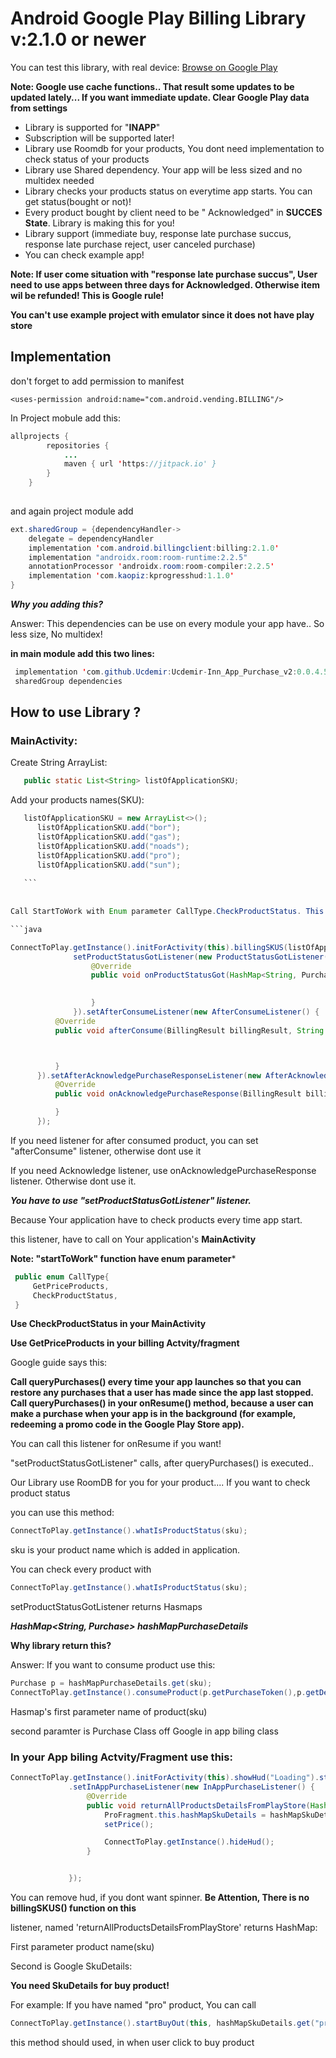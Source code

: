 # Android Google Play Billing Library v:2.1.0 or newer

You can test this library, with real device:
[Browse on Google Play](https://play.google.com/store/apps/details?id=yazilim.hilal.yesil.inn_app_purchase)

**Note: Google use cache functions.. That result some updates to be updated lately... If you want immediate update. Clear Google Play data from settings**



* Library is supported for "**INAPP**"
* Subscription  will be supported later!
* Library use Roomdb for your products, You dont need implementation to check status of your products
* Library use Shared dependency. Your app will be less sized
and no multidex needed
* Library checks your products status on everytime app starts. You can get status(bought or not)!
* Every product bought by client need to be " Acknowledged" in **SUCCES State**. Library is making this for you! 
* Library support (immediate buy, response late purchase succus, response late purchase reject, user canceled purchase)
* You can check example app!

 **Note: If user come situation with "**response late purchase succus**", User need to use apps between three days for
Acknowledged. Otherwise item wil be refunded! This is Google rule!**

**You can't use example project with emulator since it does not have play store**

## Implementation

don't forget to add permission to manifest

```android
<uses-permission android:name="com.android.vending.BILLING"/>
```

In Project mobule add this:


```java
allprojects {
		repositories {
			...
			maven { url 'https://jitpack.io' }
		}
	}
	
```
 
 and again project module  add 

```java
ext.sharedGroup = {dependencyHandler->
    delegate = dependencyHandler
    implementation 'com.android.billingclient:billing:2.1.0'
    implementation "androidx.room:room-runtime:2.2.5"
    annotationProcessor 'androidx.room:room-compiler:2.2.5'
    implementation 'com.kaopiz:kprogresshud:1.1.0'
}
```



***Why you adding this?***

Answer: This dependencies can be use on every module your app have.. So less size, No multidex!

  
  
 **in main module add this two lines:**
 ```java
  implementation 'com.github.Ucdemir:Ucdemir-Inn_App_Purchase_v2:0.0.4.5'
  sharedGroup dependencies
```





## How to use Library ?

        
### MainActivity:

Create String ArrayList:

 ```java
    public static List<String> listOfApplicationSKU;
   ```

Add your products names(SKU):


  ```java
     listOfApplicationSKU = new ArrayList<>();
        listOfApplicationSKU.add("bor");
        listOfApplicationSKU.add("gas");
        listOfApplicationSKU.add("noads");
        listOfApplicationSKU.add("pro");
        listOfApplicationSKU.add("sun");
	
     ```
   
   
Call StartToWork with Enum parameter CallType.CheckProductStatus. This method checks of all your products status. User bought or rejected. call billingSKUS after initActivity with passing all of your skus 

```java

ConnectToPlay.getInstance().initForActivity(this).billingSKUS(listOfApplicationSKU).startToWork(ConnectToPlay.CallType.CheckProductStatus).
                setProductStatusGotListener(new ProductStatusGotListener() {
                    @Override
                    public void onProductStatusGot(HashMap<String, Purchase> hashMapPurchaseDetails) {
                    

                    }
                }).setAfterConsumeListener(new AfterConsumeListener() {
            @Override
            public void afterConsume(BillingResult billingResult, String s) {



            }
        }).setAfterAcknowledgePurchaseResponseListener(new AfterAcknowledgePurchaseResponseListener() {
            @Override
            public void onAcknowledgePurchaseResponse(BillingResult billingResult) {

            }
        });

```


If you need  listener for after consumed product, you can set "afterConsume" listener, otherwise dont use it

If you need Acknowledge listener, use onAcknowledgePurchaseResponse listener. Otherwise dont use it.

***You have to use "setProductStatusGotListener" listener.***

Because Your application have to check products every time app start.

this listener, have to call on Your application's **MainActivity** 

**Note: "startToWork" function have enum parameter***


   ```java
    public enum CallType{
        GetPriceProducts,
        CheckProductStatus,
    }
  ```
**Use  CheckProductStatus in your MainActivity**

**Use GetPriceProducts in your billing Actvity/fragment**

Google guide says this:

**Call queryPurchases() every time your app launches so that you can restore any purchases that a user has made since the app last stopped. Call queryPurchases() in your onResume() method, because a user can make a purchase when your app is in the background (for example, redeeming a promo code in the Google Play Store app).**

You can call this listener for onResume if you want!

"setProductStatusGotListener" calls, after queryPurchases()  is executed..

Our Library use RoomDB for you for your product.... If you want to check product status 

you can use this method:

   ```java
ConnectToPlay.getInstance().whatIsProductStatus(sku);
  ```
  
sku is your product name which is added in application.

You can check every product with 

   ```java
ConnectToPlay.getInstance().whatIsProductStatus(sku);
  ```

setProductStatusGotListener returns Hasmaps 

***HashMap<String, Purchase> hashMapPurchaseDetails***

**Why library return this?**

Answer: If you want to consume product use this:

   ```java
Purchase p = hashMapPurchaseDetails.get(sku);
ConnectToPlay.getInstance().consumeProduct(p.getPurchaseToken(),p.getDeveloperPayload());
  ```
  
Hasmap's first parameter name of product(sku)

second paramter is Purchase Class off Google in app biling class
        
        
        
### In your App biling Actvity/Fragment use this:

   ```java
   ConnectToPlay.getInstance().initForActivity(this).showHud("Loading").startToWork(ConnectToPlay.CallType.GetPriceProducts)
                .setInAppPurchaseListener(new InAppPurchaseListener() {
                    @Override
                    public void returnAllProductsDetailsFromPlayStore(HashMap<String,SkuDetails> hashMapSkuDetails) {
                        ProFragment.this.hashMapSkuDetails = hashMapSkuDetails;
                        setPrice();

                        ConnectToPlay.getInstance().hideHud();
                    }


                });

  ```

You can remove hud, if you dont want spinner.
**Be Attention, There is no billingSKUS() function on this**

listener, named 'returnAllProductsDetailsFromPlayStore' returns HashMap:

First parameter product name(sku)

Second is Google SkuDetails:

**You need SkuDetails for buy product!**

For example: If you have named "pro" product, You can call
  
  
  ```java
  ConnectToPlay.getInstance().startBuyOut(this, hashMapSkuDetails.get("pro"));
  ```
    
  this method should used, in when user click to buy product
